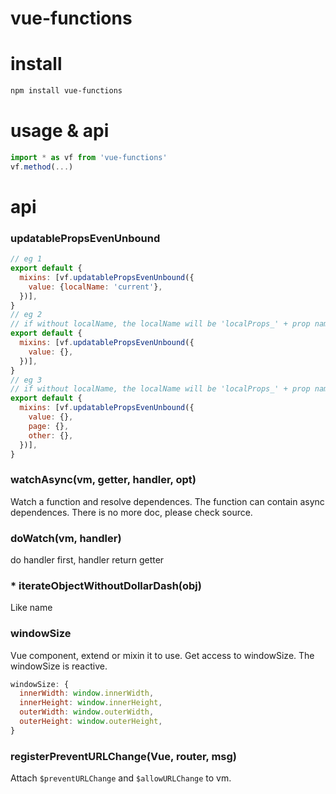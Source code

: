 # vue-functions
# install
```sh
npm install vue-functions
```
# usage & api
```js
import * as vf from 'vue-functions'
vf.method(...)
```
# api
### updatablePropsEvenUnbound
```js
// eg 1
export default {
  mixins: [vf.updatablePropsEvenUnbound({
    value: {localName: 'current'},
  })],
}
// eg 2
// if without localName, the localName will be 'localProps_' + prop name
export default {
  mixins: [vf.updatablePropsEvenUnbound({
    value: {},
  })],
}
// eg 3
// if without localName, the localName will be 'localProps_' + prop name
export default {
  mixins: [vf.updatablePropsEvenUnbound({
    value: {},
    page: {},
    other: {},
  })],
}
```
### watchAsync(vm, getter, handler, opt)
Watch a function and resolve dependences. The function can contain async dependences. There is no more doc, please check source.

### doWatch(vm, handler)
do handler first, handler return getter

### * iterateObjectWithoutDollarDash(obj)
Like name

### windowSize
Vue component, extend or mixin it to use. Get access to windowSize. The windowSize is reactive.
```js
windowSize: {
  innerWidth: window.innerWidth,
  innerHeight: window.innerHeight,
  outerWidth: window.outerWidth,
  outerHeight: window.outerHeight,
}
```

### registerPreventURLChange(Vue, router, msg)
Attach `$preventURLChange` and `$allowURLChange` to vm.
